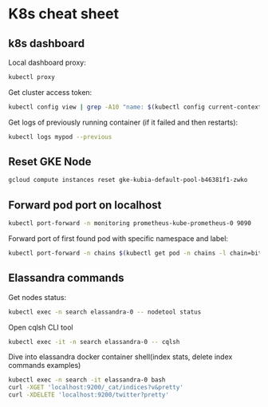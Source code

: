 # K8s cheat sheet

## k8s dashboard
Local dashboard proxy:
```bash
kubectl proxy
```
Get cluster access token:
```bash
kubectl config view | grep -A10 "name: $(kubectl config current-context)" | awk '$1=="access-token:"{print $2}'
```
Get logs of previously running container (if it failed and then restarts):
```bash
kubectl logs mypod --previous
```
## Reset GKE Node
```bash
gcloud compute instances reset gke-kubia-default-pool-b46381f1-zwko
```
## Forward pod port on localhost
```bash
kubectl port-forward -n monitoring prometheus-kube-prometheus-0 9090
```

Forward port of first found pod with specific namespace and label: 
```bash
kubectl port-forward -n chains $(kubectl get pod -n chains -l chain=bitcoind-btc -o jsonpath="{.items[0].metadata.name}") 8332
```
## Elassandra commands
Get nodes status:
```bash
kubectl exec -n search elassandra-0 -- nodetool status
```
Open cqlsh CLI tool
```bash
kubectl exec -it -n search elassandra-0 -- cqlsh
```
Dive into elassandra docker container shell(index stats, delete index commands examples)
```bash
kubectl exec -n search -it elassandra-0 bash
curl -XGET 'localhost:9200/_cat/indices?v&pretty'
curl -XDELETE 'localhost:9200/twitter?pretty'
```